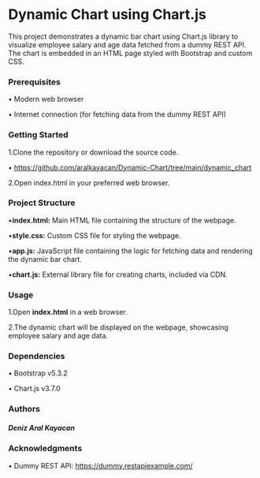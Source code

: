 # Dynamic Chart using Chart.js
This project demonstrates a dynamic bar chart using Chart.js library to visualize employee salary and age data fetched from a dummy REST API. The chart is embedded in an HTML page styled with Bootstrap and custom CSS.

### Prerequisites
• Modern web browser

• Internet connection (for fetching data from the dummy REST API)
### Getting Started
1.Clone the repository or download the source code.

• https://github.com/aralkayacan/Dynamic-Chart/tree/main/dynamic_chart

2.Open index.html in your preferred web browser.

### Project Structure
•**index.html:** Main HTML file containing the structure of the webpage.

•**style.css:** Custom CSS file for styling the webpage.

•**app.js:** JavaScript file containing the logic for fetching data and rendering the dynamic bar chart.

•**chart.js:** External library file for creating charts, included via CDN.

### Usage
1.Open **index.html** in a web browser.

2.The dynamic chart will be displayed on the webpage, showcasing employee salary and age data.

### Dependencies
• Bootstrap v5.3.2

• Chart.js v3.7.0
### Authors
##### Deniz Aral Kayacan
### Acknowledgments
• Dummy REST API: https://dummy.restapiexample.com/
